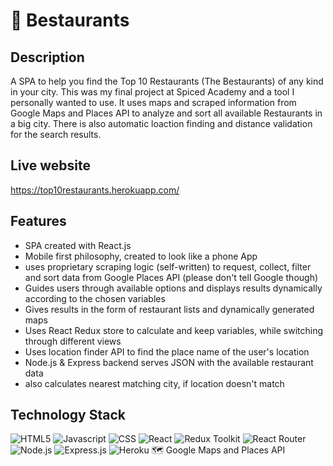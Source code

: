 # 🥗 Bestaurants


## Description
A SPA to help you find the Top 10 Restaurants (The Bestaurants) of any kind in your city. This was my final project at Spiced Academy and a tool I personally wanted to use. 
It uses maps and scraped information from Google Maps and Places API to analyze and sort all available Restaurants in a big city. 
There is also automatic loaction finding and distance validation for the search results.

## Live website
https://top10restaurants.herokuapp.com/

## Features
- SPA created with React.js
- Mobile first philosophy, created to look like a phone App
- uses proprietary scraping logic (self-written) to request, collect, filter and sort data from Google Places API (please don't tell Google though)
- Guides users through available options and displays results dynamically according to the chosen variables
- Gives results in the form of restaurant lists and dynamically generated maps
- Uses React Redux store to calculate and keep variables, while switching through different views
- Uses location finder API to find the place name of the user's location
- Node.js & Express backend serves JSON with the available restaurant data 
- also calculates nearest matching city, if location doesn't match

## Technology Stack

![HTML5](https://img.shields.io/badge/HTML5-E34F26?style=for-the-badge&logo=html5&logoColor=white)
![Javascript](https://img.shields.io/badge/JavaScript-323330?style=for-the-badge&logo=javascript&logoColor=F7DF1E)
![CSS](https://img.shields.io/badge/CSS3-1572B6?style=for-the-badge&logo=css3&logoColor=white)
![React](https://img.shields.io/badge/React-20232A?style=for-the-badge&logo=react&logoColor=61DAFB)
![Redux](https://img.shields.io/badge/Redux-593D88?style=for-the-badge&logo=redux&logoColor=white) Toolkit
![React Router](https://img.shields.io/badge/React_Router-CA4245?style=for-the-badge&logo=react-router&logoColor=white)
![Node.js](https://img.shields.io/badge/Node.js-43853D?style=for-the-badge&logo=node.js&logoColor=white)
![Express.js](https://img.shields.io/badge/Express.js-404D59?style=for-the-badge/)
![Heroku](https://img.shields.io/badge/Heroku-430098?style=for-the-badge&logo=heroku&logoColor=white)
🗺 Google Maps and Places API
